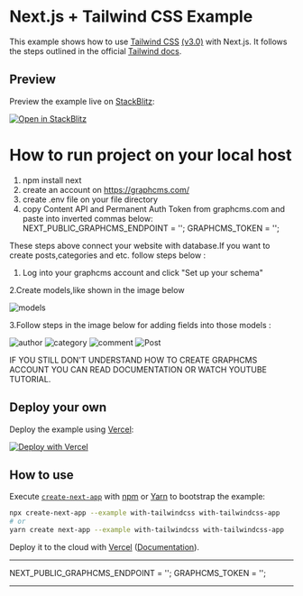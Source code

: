 # Next.js + Tailwind CSS Example

This example shows how to use [Tailwind CSS](https://tailwindcss.com/) [(v3.0)](https://tailwindcss.com/blog/tailwindcss-v3) with Next.js. It follows the steps outlined in the official [Tailwind docs](https://tailwindcss.com/docs/guides/nextjs).

## Preview

Preview the example live on [StackBlitz](http://stackblitz.com/):

[![Open in StackBlitz](https://developer.stackblitz.com/img/open_in_stackblitz.svg)](https://stackblitz.com/github/vercel/next.js/tree/canary/examples/with-tailwindcss)

# How to run project on your local host
1. npm install next
2. create an account on https://graphcms.com/
3. create .env file on your file directory 
4. copy Content API and Permanent Auth Token from graphcms.com and paste into inverted commas below:
       NEXT_PUBLIC_GRAPHCMS_ENDPOINT = '';
       GRAPHCMS_TOKEN = ''; 

These steps above connect your website with database.If you want to create posts,categories and etc. follow steps below :
1. Log into your graphcms account and click "Set up your schema"

2.Create models,like shown in the image below

![models](https://user-images.githubusercontent.com/49823262/160410629-49ec603e-3fbf-4e8d-ab8e-b78fa39511ee.png)

3.Follow steps in the image below for adding fields into those models :
   
   ![author](https://user-images.githubusercontent.com/49823262/160412906-7a9a4d2a-debb-40cd-8231-d447dca82533.png)
   ![category](https://user-images.githubusercontent.com/49823262/160412963-f228d7d0-87ea-43a6-ba60-061294cc416c.png)
   ![comment](https://user-images.githubusercontent.com/49823262/160413011-821f0de9-ef6a-4013-b1db-eb43ff9e8d99.png)
   ![Post](https://user-images.githubusercontent.com/49823262/160413057-7ae968f5-53db-4b32-bc49-14d467e13693.png)

IF YOU STILL DON'T UNDERSTAND HOW TO CREATE GRAPHCMS ACCOUNT YOU CAN READ DOCUMENTATION OR WATCH YOUTUBE TUTORIAL.

## Deploy your own

Deploy the example using [Vercel](https://vercel.com?utm_source=github&utm_medium=readme&utm_campaign=next-example):

[![Deploy with Vercel](https://vercel.com/button)](https://vercel.com/new/git/external?repository-url=https://github.com/vercel/next.js/tree/canary/examples/with-tailwindcss&project-name=with-tailwindcss&repository-name=with-tailwindcss)

## How to use

Execute [`create-next-app`](https://github.com/vercel/next.js/tree/canary/packages/create-next-app) with [npm](https://docs.npmjs.com/cli/init) or [Yarn](https://yarnpkg.com/lang/en/docs/cli/create/) to bootstrap the example:

```bash
npx create-next-app --example with-tailwindcss with-tailwindcss-app
# or
yarn create next-app --example with-tailwindcss with-tailwindcss-app
```

Deploy it to the cloud with [Vercel](https://vercel.com/new?utm_source=github&utm_medium=readme&utm_campaign=next-example) ([Documentation](https://nextjs.org/docs/deployment)).


*******
NEXT_PUBLIC_GRAPHCMS_ENDPOINT = '';
GRAPHCMS_TOKEN = ''; 
********

